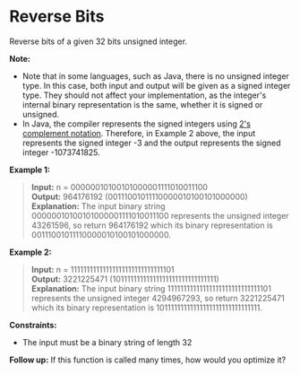 # Reverse Bits

Reverse bits of a given 32 bits unsigned integer.

**Note:**

*  Note that in some languages, such as Java, there is no unsigned integer type.
In this case, both input and output will be given as a signed integer type.
They should not affect your implementation, as the integer's internal binary representation is the same, whether it is signed or unsigned.
*  In Java, the compiler represents the signed integers using [2's complement notation](https://en.wikipedia.org/wiki/Two%27s_complement).
Therefore, in Example 2 above, the input represents the signed integer -3 and the output represents the signed integer -1073741825.
 

**Example 1:**  

>  **Input:** n = 00000010100101000001111010011100   
>  **Output:**    964176192 (00111001011110000010100101000000)  
>  **Explanation:** The input binary string 00000010100101000001111010011100 represents the unsigned integer 43261596, so return 964176192 which its binary representation is 00111001011110000010100101000000.  

**Example 2:**  
>  **Input:** n = 11111111111111111111111111111101  
>  **Output:**   3221225471 (10111111111111111111111111111111)  
>  **Explanation:** The input binary string 11111111111111111111111111111101 represents the unsigned integer 4294967293, so return 3221225471 which its binary representation is 10111111111111111111111111111111.  
 

**Constraints:**
*  The input must be a binary string of length 32

**Follow up:** If this function is called many times, how would you optimize it?

